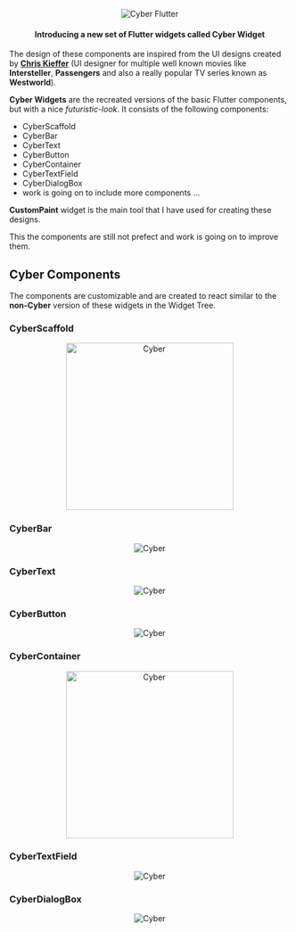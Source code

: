 <p align="center">
  <img src="https://github.com/sbis04/cyber_flutter/raw/master/screenshots/cyber_cover.gif" alt="Cyber Flutter"/>
</p>

<h4 align="center">Introducing a new set of Flutter widgets called Cyber Widget</h4>

The design of these components are inspired from the UI designs created by **[Chris Kieffer](https://twitter.com/ChrisKEE4)** (UI designer for multiple well known movies like **Intersteller**, **Passengers** and also a really popular TV series known as **Westworld**).

**Cyber Widgets** are the recreated versions of the basic Flutter components, but with a nice *futuristic-look*. It consists of the following components:

* CyberScaffold
* CyberBar
* CyberText
* CyberButton
* CyberContainer
* CyberTextField
* CyberDialogBox
* work is going on to include more components ...

**CustomPaint** widget is the main tool that I have used for creating these designs.

This the components are still not prefect and work is going on to improve them.

## Cyber Components

The components are customizable and are created to react similar to the **non-Cyber** version of these widgets in the Widget Tree.

### CyberScaffold

<p align="center">
  <img width="300" src="https://github.com/sbis04/cyber_flutter/raw/master/screenshots/scaffold.png" alt="Cyber"/>
</p>

### CyberBar

<p align="center">
  <img src="https://github.com/sbis04/cyber_flutter/raw/master/screenshots/app_bar.png" alt="Cyber"/>
</p>

### CyberText

<p align="center">
  <img src="https://github.com/sbis04/cyber_flutter/raw/master/screenshots/text.png" alt="Cyber"/>
</p>

### CyberButton

<p align="center">
  <img src="https://github.com/sbis04/cyber_flutter/raw/master/screenshots/button.png" alt="Cyber"/>
</p>

### CyberContainer

<p align="center">
  <img width="300" src="https://github.com/sbis04/cyber_flutter/raw/master/screenshots/container.png" alt="Cyber"/>
</p>

### CyberTextField

<p align="center">
  <img src="https://github.com/sbis04/cyber_flutter/raw/master/screenshots/text_field.png" alt="Cyber"/>
</p>

### CyberDialogBox

<p align="center" >
  <img src="https://github.com/sbis04/cyber_flutter/raw/master/screenshots/dialog_box.png" alt="Cyber"/>
</p>


